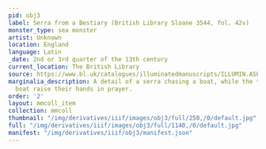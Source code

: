 ```yaml
---
pid: obj3
label: Serra from a Bestiary (British Library Sloane 3544, fol. 42v)
monster_type: sea monster
artist: Unknown
location: England
language: Latin
_date: 2nd or 3rd quarter of the 13th century
current_location: The British Library
source: https://www.bl.uk/catalogues/illuminatedmanuscripts/ILLUMIN.ASP?Size=mid&IllID=4478
marginalia_description: A detail of a serra chasing a boat, while the two men in the
  boat raise their hands in prayer.
order: '2'
layout: mmcoll_item
collection: mmcoll
thumbnail: "/img/derivatives/iiif/images/obj3/full/250,/0/default.jpg"
full: "/img/derivatives/iiif/images/obj3/full/1140,/0/default.jpg"
manifest: "/img/derivatives/iiif/obj3/manifest.json"
---
```

